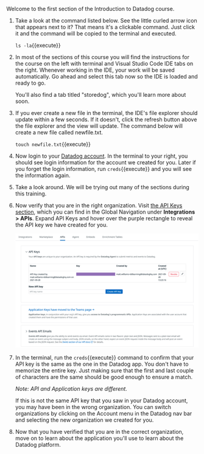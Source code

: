 Welcome to the first section of the Introduction to Datadog course.

1. Take a look at the command listed below. See the little curled arrow icon that appears next to it? That means it's a clickable command. Just click it and the command will be copied to the terminal and executed.

    `ls -la`{{execute}}

1. In most of the sections of this course you will find the instructions for the course on the left with terminal and Visual Studio Code IDE tabs on the right. Whenever working in the IDE, your work will be saved automatically. Go ahead and select this tab now so the IDE is loaded and ready to go.

    You'll also find a tab titled "storedog", which you'll learn more about soon.

1. If you ever create a new file in the terminal, the IDE's file explorer should update within a few seconds. If it doesn't, click the refresh button above the file explorer and the view will update. The command below will create a new file called newfile.txt.

    `touch newfile.txt`{{execute}}

1. Now login to your <a href="https://app.datadoghq.com" target="_datadog">Datadog account</a>. In the terminal to your right, you should see login information for the account we created for you. Later if you forget the login information, run `creds`{{execute}} and you will see the information again.

1. Take a look around. We will be trying out many of the sections during this training.

1. Now verify that you are in the right organization. Visit <a href="https://app.datadoghq.com/account/settings#api" target="_datadog">the API Keys section</a>, which you can find in the Global Navigation under **Integrations > APIs**. Expand API Keys and hover over the purple rectangle to reveal the API key we have created for you.

    ![The Datadog application displays the API keys provisioned for an org.](./assets/01-api-keys.png)

1. In the terminal, run the `creds`{{execute}} command to confirm that your API key is the same as the one in the Datadog app. You don't have to memorize the entire key. Just making sure that the first and last couple of characters are the same should be good enough to ensure a match.  

    _Note: API and Application keys are different._

    If this is not the same API key that you saw in your Datadog account, you may have been in the wrong organization. You can switch organizations by clicking on the Account menu in the Datadog nav bar and selecting the new organization we created for you.

1. Now that you have verified that you are in the correct organization, move on to learn about the application you'll use to learn about the Datadog platform.
